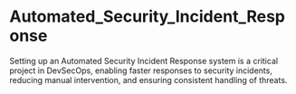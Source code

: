 # Automated_Security_Incident_Response
Setting up an Automated Security Incident Response system is a critical project in DevSecOps, enabling faster responses to security incidents, reducing manual intervention, and ensuring consistent handling of threats.
